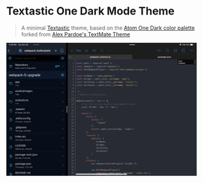 Textastic One Dark Mode Theme
===========
> A minimal [Textastic](https://www.textasticapp.com) theme, based on the [Atom One Dark color palette](https://github.com/atom/one-dark-syntax) forked from [Alex Pardoe's TextMate Theme](https://github.com/digitalpardoe/One-Dark.tmbundle)

![screenshot](screen.png)
